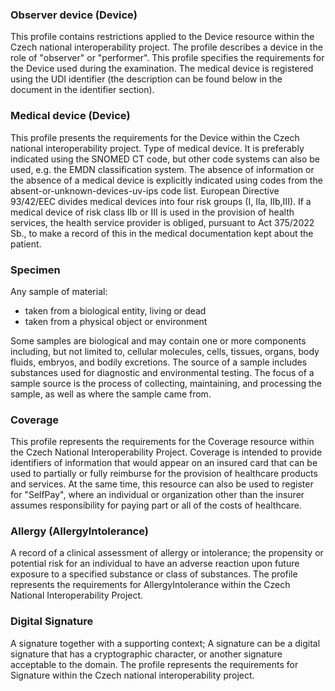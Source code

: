 ### Observer device (Device)
This profile contains restrictions applied to the Device resource within the Czech national interoperability project. The profile describes a device in the role of "observer" or "performer". This profile specifies the requirements for the Device used during the examination. The medical device is registered using the UDI identifier (the description can be found below in the document in the identifier section).
### Medical device (Device)
This profile presents the requirements for the Device within the Czech national interoperability project. 
Type of medical device. It is preferably indicated using the SNOMED CT code, but other code systems can also be used, e.g. the EMDN classification system. The absence of information or the absence of a medical device is explicitly indicated using codes from the absent-or-unknown-devices-uv-ips code list. European Directive 93/42/EEC divides medical devices into four risk groups (I, IIa, IIb,III). If a medical device of risk class IIb or III is used in the provision of health services, the health service provider is obliged, pursuant to Act 375/2022 Sb., to make a record of this in the medical documentation kept about the patient.
### Specimen
Any sample of material: 
* taken from a biological entity, living or dead
* taken from a physical object or environment

Some samples are biological and may contain one or more components including, but not limited to, cellular molecules, cells, tissues, organs, body fluids, embryos, and bodily excretions. The source of a sample includes substances used for diagnostic and environmental testing. The focus of a sample source is the process of collecting, maintaining, and processing the sample, as well as where the sample came from.
### Coverage
This profile represents the requirements for the Coverage resource within the Czech National Interoperability Project. Coverage is intended to provide identifiers of information that would appear on an insured card that can be used to partially or fully reimburse for the provision of healthcare products and services. At the same time, this resource can also be used to register for "SelfPay", where an individual or organization other than the insurer assumes responsibility for paying part or all of the costs of healthcare. 
### Allergy (AllergyIntolerance)
A record of a clinical assessment of allergy or intolerance; the propensity or potential risk for an individual to have an adverse reaction upon future exposure to a specified substance or class of substances. The profile represents the requirements for AllergyIntolerance within the Czech National Interoperability Project.
### Digital Signature
A signature together with a supporting context; A signature can be a digital signature that has a cryptographic character, or another signature acceptable to the domain. The profile represents the requirements for Signature within the Czech national interoperability project.